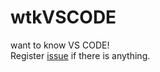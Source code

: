 # wtkVSCODE
want to know VS CODE!  
Register [issue](https://github.com/slowerAtom/wtkVSCODE/issues) if there is anything.  
